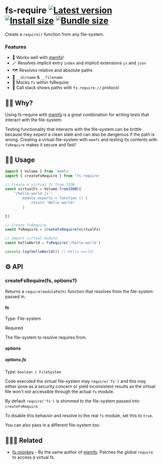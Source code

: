 # fs-require [![Latest version](https://badgen.net/npm/v/fs-require)](https://npm.im/fs-require) <!-- [![Monthly downloads](https://badgen.net/npm/dm/fs-require)](https://npm.im/fs-require) -->[![Install size](https://packagephobia.now.sh/badge?p=fs-require)](https://packagephobia.now.sh/result?p=fs-require) [![Bundle size](https://badgen.net/bundlephobia/minzip/fs-require)](https://bundlephobia.com/result?p=fs-require)

Create a `require()` function from any file-system.

### Features
- 💞 Works well with [memfs](https://github.com/streamich/memfs)!
- 🪄 Resolves implicit entry `index` and implicit extensions `js` and `json`
- 🗺 Resolves relative and absolute paths
- 📍 `__dirname` & `__filename`
- 👻 Mocks `fs` within fsRequire
- 👣 Call stack shows paths with `fs-require://` protocol

## 🙋‍♀️ Why?
Using fs-require with [memfs](https://github.com/streamich/memfs) is a great combination for writing tests that interact with the file-system.

Testing functionality that interacts with the file-system can be brittle because they expect a clean slate and can also be dangerous if the path is wrong. Creating a virtual file-system with `memfs` and testing its contents with `fsRequire` makes it secure and fast!

## 👨‍🏫 Usage

```js
import { Volume } from 'memfs'
import { createFsRequire } from 'fs-require'

// Create a virtual fs from JSON
const virtualFs = Volume.fromJSON({
    '/hello-world.js': `
        module.exports = function () {
            return 'Hello world!'
        }
    `
})

// Create fsRequire
const fsRequire = createFsRequire(virtualFs)

// Import virtual module
const helloWorld = fsRequire('/hello-world')

console.log(helloWorld()) // Hello world!
```

## ⚙️ API

### createFsRequire(fs, options?)
Returns a `require(modulePath)` function that resolves from the file-system passed in.

#### fs
Type: File-system

Required

The file-system to resolve requires from.

#### options
##### options.fs

Type: `boolean | FileSystem`

Code executed the virtual file-system may `require('fs')` and this may either pose as a security concern or yield inconsistent results as the virtual file won't not accessible through the actual `fs` module.

By default `require('fs')` is shimmed to the file-system passed into `createFsRequire`.

To disable this behavior and resolve to the real `fs` module, set this to `true`.

You can also pass in a different file-system too.


## 👨‍👩‍👧 Related
- [fs-monkey](https://github.com/streamich/fs-monkey) - By the same author of [memfs](https://github.com/streamich/memfs). Patches the global `require` to access a virtual fs.
